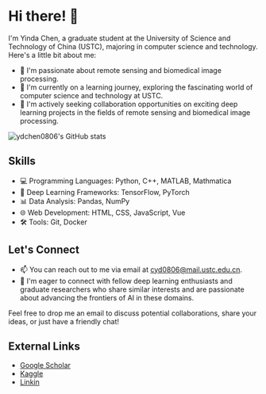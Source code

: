 # Hi there! 👋

I'm Yinda Chen, a graduate student at the University of Science and Technology of China (USTC), majoring in computer science and technology. Here's a little bit about me:

- 👀 I'm passionate about remote sensing and biomedical image processing.
- 🌱 I'm currently on a learning journey, exploring the fascinating world of computer science and technology at USTC.
- 💞️ I'm actively seeking collaboration opportunities on exciting deep learning projects in the fields of remote sensing and biomedical image processing.

![ydchen0806's GitHub stats](https://github-readme-stats.vercel.app/api?username=ydchen0806&show_icons=true&theme=dark#gh-dark-mode-only)  

<!-- ![Top Langs](https://github-readme-stats-sigma-five.vercel.app/api/top-langs/?username=ydchen0806&layout=compact&hide_progress=true&theme=dark#gh-dark-mode-only) -->

## Skills

- 💻 Programming Languages: Python, C++, MATLAB, Mathmatica
- 🧠 Deep Learning Frameworks: TensorFlow, PyTorch
- 📊 Data Analysis: Pandas, NumPy
- 🌐 Web Development: HTML, CSS, JavaScript, Vue
- 🛠️ Tools: Git, Docker

## Let's Connect

- 📫 You can reach out to me via email at [cyd0806@mail.ustc.edu.cn](mailto:cyd0806@mail.ustc.edu.cn).
- 💼 I'm eager to connect with fellow deep learning enthusiasts and graduate researchers who share similar interests and are passionate about advancing the frontiers of AI in these domains.

Feel free to drop me an email to discuss potential collaborations, share your ideas, or just have a friendly chat!

## External Links

- [Google Scholar](https://scholar.google.com/citations?user=hCvlj5cAAAAJ&hl=zh-CN&oi=ao)
- [Kaggle](https://www.kaggle.com/yindachen/Home)
- [Linkin](https://www.linkedin.com/in/%E8%83%A4%E8%BE%BE-%E9%99%88-37632a200/)
